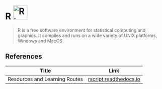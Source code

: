 # R <img src="../../image/R_logo.png" alt="R logo" height="45pt" width="!" />
> R is a free software environment for statistical computing and graphics. It compiles and runs on a wide variety of UNIX platforms, Windows and MacOS.

## References
|Title|Link|
|-----|----|
|Resources and Learning Routes|[rscript.readthedocs.io](https://rscript.readthedocs.io/en/latest/)|
